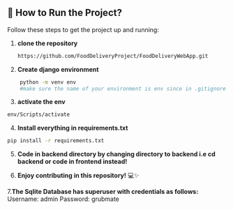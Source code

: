 ## 🚀 How to Run the Project?

Follow these steps to get the project up and running:

1. **clone the repository**
   ```bash
   https://github.com/FoodDeliveryProject/FoodDeliveryWebApp.git
   ```
2. **Create django environment**

```bash
    python -m venv env
    #make sure the name of your environment is env since in .gitignore its env
```

3. **activate the env**

```bash
env/Scripts/activate
```

4. **Install everything in requirements.txt**

```bash
pip install -r requirements.txt
```

5. **Code in backend directory by changing directory to backend i.e cd backend or code in frontend instead!**

6. **Enjoy contributing in this repository!** 💻✨

7.**The Sqlite Database has superuser with credentials as follows:**
      Username: admin
      Password: grubmate

